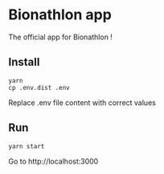 # Bionathlon app

The official app for Bionathlon !

## Install

```
yarn
cp .env.dist .env
```

Replace .env file content with correct values

## Run

```
yarn start
```

Go to http://localhost:3000
